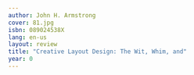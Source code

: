 ```yaml
---
author: John H. Armstrong
cover: 81.jpg
isbn: 089024538X
lang: en-us
layout: review
title: "Creative Layout Design: The Wit, Whim, and"
year: 0
---
```

